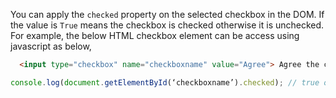 
  You can apply the `checked` property on the selected checkbox in the DOM. If the value is `True` means the checkbox is checked otherwise it is unchecked. For example, the below HTML checkbox element can be access using javascript as below,

  ```html
    <input type="checkbox" name="checkboxname" value="Agree"> Agree the conditions<br>
  ```

  ```javascript
  console.log(document.getElementById(‘checkboxname’).checked); // true or false
  ```
